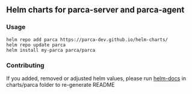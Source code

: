 ## Helm charts for parca-server and parca-agent

### Usage

```console
helm repo add parca https://parca-dev.github.io/helm-charts/
helm repo update parca
helm install my-parca parca/parca
```

### Contributing
If you added, removed or adjusted helm values, please run [helm-docs](https://github.com/norwoodj/helm-docs) in charts/parca folder to re-generate README